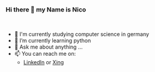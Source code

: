 ### Hi there 👋 my Name is Nico
<br>

- 🔭 I'm currently studying computer science in germany 
- 🌱 I’m currently learning python 
- 💬 Ask me about anything ...
- 📫 You can reach me on:  
    - [LinkedIn](www.linkedin.com/in/nico-saia) or [Xing](https://www.xing.com/profile/Nico_Saia/cv)
